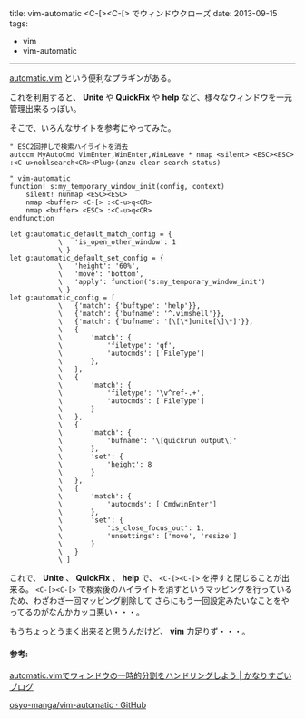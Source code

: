 title: vim-automatic <C-[><C-[> でウィンドウクローズ
date: 2013-09-15
tags:
  - vim
  - vim-automatic
---

[automatic.vim](https://github.com/osyo-manga/vim-automatic)
という便利なプラギンがある。

これを利用すると、 **Unite** や **QuickFix** や **help**
など、様々なウィンドウを一元管理出来るっぽい。

そこで、いろんなサイトを参考にやってみた。

```vim
" ESC2回押しで検索ハイライトを消去
autocm MyAutoCmd VimEnter,WinEnter,WinLeave * nmap <silent> <ESC><ESC> :<C-u>nohlsearch<CR><Plug>(anzu-clear-search-status)

" vim-automatic
function! s:my_temporary_window_init(config, context)
    silent! nunmap <ESC><ESC>
    nmap <buffer> <C-[> :<C-u>q<CR>
    nmap <buffer> <ESC> :<C-u>q<CR>
endfunction

let g:automatic_default_match_config = {
            \   'is_open_other_window': 1
            \ }
let g:automatic_default_set_config = {
            \   'height': '60%',
            \   'move': 'bottom',
            \   'apply': function('s:my_temporary_window_init')
            \ }
let g:automatic_config = [
            \   {'match': {'buftype': 'help'}},
            \   {'match': {'bufname': '^.vimshell'}},
            \   {'match': {'bufname': '[\[\*]unite[\]\*]'}},
            \   {
            \       'match': {
            \           'filetype': 'qf',
            \           'autocmds': ['FileType']
            \       },
            \   },
            \   {
            \       'match': {
            \           'filetype': '\v^ref-.+',
            \           'autocmds': ['FileType']
            \       }
            \   },
            \   {
            \       'match': {
            \           'bufname': '\[quickrun output\]'
            \       },
            \       'set': {
            \           'height': 8
            \       }
            \   },
            \   {
            \       'match': {
            \           'autocmds': ['CmdwinEnter']
            \       },
            \       'set': {
            \           'is_close_focus_out': 1,
            \           'unsettings': ['move', 'resize']
            \       }
            \   }
            \ ]
```

これで、 **Unite** 、 **QuickFix** 、 **help** で、 `<C-[><C-[>`
を押すと閉じることが出来る。 `<C-[><C-[>`
で検索後のハイライトを消すというマッピングを行っているため、わざわざ一回マッピング削除して
さらにもう一回設定みたいなことをやってるのがなんかカッコ悪い・・・。

もうちょっとうまく出来ると思うんだけど、 **vim** 力足りず・・・。

#### 参考:

[automatic.vimでウィンドウの一時的分割をハンドリングしよう |
かなりすごいブログ](http://blog.supermomonga.com/articles/vim/automatic.html)

[osyo-manga/vim-automatic ·
GitHub](https://github.com/osyo-manga/vim-automatic)
